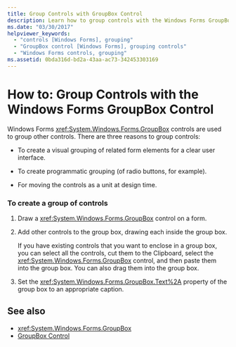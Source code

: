 ```yaml
---
title: Group Controls with GroupBox Control
description: Learn how to group controls with the Windows Forms GroupBox control so that you can create a visual grouping of related elements.
ms.date: "03/30/2017"
helpviewer_keywords: 
  - "controls [Windows Forms], grouping"
  - "GroupBox control [Windows Forms], grouping controls"
  - "Windows Forms controls, grouping"
ms.assetid: 0bda316d-bd2a-43aa-ac73-342453303169
---
```

# How to: Group Controls with the Windows Forms GroupBox Control

Windows Forms <xref:System.Windows.Forms.GroupBox> controls are used to group other controls. There are three reasons to group controls:  
  
- To create a visual grouping of related form elements for a clear user interface.  
  
- To create programmatic grouping (of radio buttons, for example).  
  
- For moving the controls as a unit at design time.  
  
### To create a group of controls  
  
1. Draw a <xref:System.Windows.Forms.GroupBox> control on a form.  
  
2. Add other controls to the group box, drawing each inside the group box.  
  
     If you have existing controls that you want to enclose in a group box, you can select all the controls, cut them to the Clipboard, select the <xref:System.Windows.Forms.GroupBox> control, and then paste them into the group box. You can also drag them into the group box.  
  
3. Set the <xref:System.Windows.Forms.GroupBox.Text%2A> property of the group box to an appropriate caption.  
  
## See also

- <xref:System.Windows.Forms.GroupBox>
- [GroupBox Control](groupbox-control-windows-forms.md)
